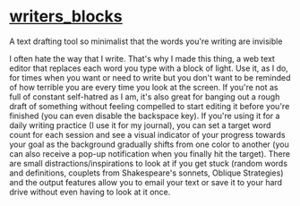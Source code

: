 <a href="http://somedrafts.com/writers_blocks">writers_blocks</a>
==============

A text drafting tool so minimalist that the words you're writing are invisible

I often hate the way that I write.  That's why I made this thing, a web text editor that replaces each word you type with a block of light.  Use it, as I do, for times when you want or need to write but you don't want to be reminded of how terrible you are every time you look at the screen.  If you're not as full of constant self-hatred as I am, it's also great for banging out a rough draft of something without feeling compelled to start editing it before you're finished (you can even disable the backspace key).  If you're using it for a daily writing practice (I use it for my journal), you can set a target word count for each session and see a visual indicator of your progress towards your goal as the background gradually shifts from one color to another (you can also receive a pop-up notification when you finally hit the target).  There are small distractions/inspirations to look at if you get stuck (random words and definitions, couplets from Shakespeare's sonnets, Oblique Strategies) and the output features allow you to email your text or save it to your hard drive without even having to look at it once.



